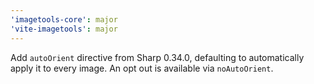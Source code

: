 ```yaml
---
'imagetools-core': major
'vite-imagetools': major
---
```


Add `autoOrient` directive from Sharp 0.34.0, defaulting to automatically apply it to every image. An opt out is available via `noAutoOrient`.
